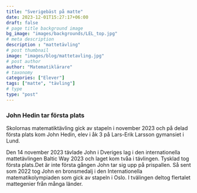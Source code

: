 ```yaml
---
title: "Sverigebäst på matte"
date: 2023-12-01T15:27:17+06:00
draft: false
# page title background image
bg_image: "images/backgrounds/LEL_top.jpg"
# meta description
description : "mattetävling"
# post thumbnail
image: "images/blog/mattetavling.jpg"
# post author
author: "Matematiklärare"
# taxonomy
categories: ["Elever"]
tags: ["matte", "tävling"]
# type
type: "post"
---
```


### John Hedin tar första plats

Skolornas matematiktävling gick av stapeln i november 2023 och på delad första plats kom John Hedin, elev i åk 3 på Lars-Erik Larsson gymansiet i Lund. 

Den 14 november 2023 tävlade John i Dveriges lag i den internationella mattetävlingen Baltic Way 2023 och laget kom tvåa i tävlingen. Tysklad tog första plats.Det är inte första gången John tar sig upp på prispallen. Så sent som 2022 tog John en bronsmedalj i den Internationella matematikolympiaden som gick av stapeln i Oslo. I tvälingen deltog flertalet mattegenier från många länder.
